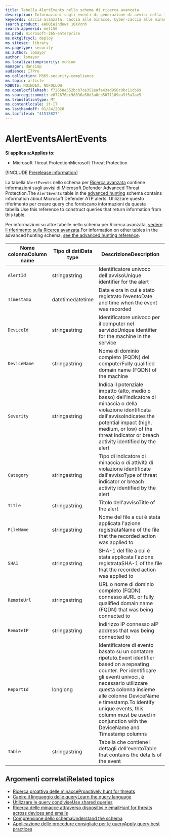 ```yaml
---
title: Tabella AlertEvents nello schema di ricerca avanzata
description: Informazioni sugli eventi di generazione di avvisi nella tabella AlertEvents dello schema per Ricerca avanzata
keywords: caccia avanzata, caccia alle minacce, Cyber-caccia alle minacce, Microsoft Threat Protection, Microsoft 365, MTP, M365, ricerca, query, telemetria, riferimento allo schema, kusto, tabella, colonna, tipo di dati, descrizione, alertevents, avviso, gravità, categoria
search.product: eADQiWindows 10XVcnh
search.appverid: met150
ms.prod: microsoft-365-enterprise
ms.mktglfcycl: deploy
ms.sitesec: library
ms.pagetype: security
ms.author: lomayor
author: lomayor
ms.localizationpriority: medium
manager: dansimp
audience: ITPro
ms.collection: M365-security-compliance
ms.topic: article
ROBOTS: NOINDEX, NOFOLLOW
ms.openlocfilehash: f72658e552bcb7ce351eafa43ad950c0bc11cb69
ms.sourcegitcommit: e872676ec98036a50d3a0cb5071109ea5f5a7ae5
ms.translationtype: MT
ms.contentlocale: it-IT
ms.lasthandoff: 01/24/2020
ms.locfileid: "41515827"
---
```

# <a name="alertevents"></a><span data-ttu-id="03b5f-104">AlertEvents</span><span class="sxs-lookup"><span data-stu-id="03b5f-104">AlertEvents</span></span>

<span data-ttu-id="03b5f-105">**Si applica a:**</span><span class="sxs-lookup"><span data-stu-id="03b5f-105">**Applies to:**</span></span>
- <span data-ttu-id="03b5f-106">Microsoft Threat Protection</span><span class="sxs-lookup"><span data-stu-id="03b5f-106">Microsoft Threat Protection</span></span>

[!INCLUDE [Prerelease information](../includes/prerelease.md)]

<span data-ttu-id="03b5f-107">La tabella `AlertEvents` nello schema per [Ricerca avanzata](advanced-hunting-overview.md) contiene informazioni sugli avvisi di Microsoft Defender Advanced Threat Protection.</span><span class="sxs-lookup"><span data-stu-id="03b5f-107">The `AlertEvents` table in the [advanced hunting](advanced-hunting-overview.md) schema contains information about Microsoft Defender ATP alerts.</span></span> <span data-ttu-id="03b5f-108">Utilizzare questo riferimento per creare query che forniscano informazioni da questa tabella.</span><span class="sxs-lookup"><span data-stu-id="03b5f-108">Use this reference to construct queries that return information from this table.</span></span>

<span data-ttu-id="03b5f-109">Per informazioni su altre tabelle nello schema per Ricerca avanzata, [vedere il riferimento sulla Ricerca avanzata](advanced-hunting-schema-tables.md).</span><span class="sxs-lookup"><span data-stu-id="03b5f-109">For information on other tables in the advanced hunting schema, [see the advanced hunting reference](advanced-hunting-schema-tables.md).</span></span>

| <span data-ttu-id="03b5f-110">Nome colonna</span><span class="sxs-lookup"><span data-stu-id="03b5f-110">Column name</span></span> | <span data-ttu-id="03b5f-111">Tipo di dati</span><span class="sxs-lookup"><span data-stu-id="03b5f-111">Data type</span></span> | <span data-ttu-id="03b5f-112">Descrizione</span><span class="sxs-lookup"><span data-stu-id="03b5f-112">Description</span></span> |
|-------------|-----------|-------------|
| `AlertId` | <span data-ttu-id="03b5f-113">stringa</span><span class="sxs-lookup"><span data-stu-id="03b5f-113">string</span></span> | <span data-ttu-id="03b5f-114">Identificatore univoco dell'avviso</span><span class="sxs-lookup"><span data-stu-id="03b5f-114">Unique identifier for the alert</span></span> |
| `Timestamp` | <span data-ttu-id="03b5f-115">datetime</span><span class="sxs-lookup"><span data-stu-id="03b5f-115">datetime</span></span> | <span data-ttu-id="03b5f-116">Data e ora in cui è stato registrato l’evento</span><span class="sxs-lookup"><span data-stu-id="03b5f-116">Date and time when the event was recorded</span></span> |
| `DeviceId` | <span data-ttu-id="03b5f-117">stringa</span><span class="sxs-lookup"><span data-stu-id="03b5f-117">string</span></span> | <span data-ttu-id="03b5f-118">Identificatore univoco per il computer nel servizio</span><span class="sxs-lookup"><span data-stu-id="03b5f-118">Unique identifier for the machine in the service</span></span> |
| `DeviceName` | <span data-ttu-id="03b5f-119">stringa</span><span class="sxs-lookup"><span data-stu-id="03b5f-119">string</span></span> | <span data-ttu-id="03b5f-120">Nome di dominio completo (FQDN) del computer</span><span class="sxs-lookup"><span data-stu-id="03b5f-120">Fully qualified domain name (FQDN) of the machine</span></span> |
| `Severity` | <span data-ttu-id="03b5f-121">stringa</span><span class="sxs-lookup"><span data-stu-id="03b5f-121">string</span></span> | <span data-ttu-id="03b5f-122">Indica il potenziale impatto (alto, medio o basso) dell'indicatore di minaccia o della violazione identificata dall'avviso</span><span class="sxs-lookup"><span data-stu-id="03b5f-122">Indicates the potential impact (high, medium, or low) of the threat indicator or breach activity identified by the alert</span></span> |
| `Category` | <span data-ttu-id="03b5f-123">stringa</span><span class="sxs-lookup"><span data-stu-id="03b5f-123">string</span></span> | <span data-ttu-id="03b5f-124">Tipo di indicatore di minaccia o di attività di violazione identificate dall'avviso</span><span class="sxs-lookup"><span data-stu-id="03b5f-124">Type of threat indicator or breach activity identified by the alert</span></span> |
| `Title` | <span data-ttu-id="03b5f-125">stringa</span><span class="sxs-lookup"><span data-stu-id="03b5f-125">string</span></span> | <span data-ttu-id="03b5f-126">Titolo dell'avviso</span><span class="sxs-lookup"><span data-stu-id="03b5f-126">Title of the alert</span></span> |
| `FileName` | <span data-ttu-id="03b5f-127">stringa</span><span class="sxs-lookup"><span data-stu-id="03b5f-127">string</span></span> | <span data-ttu-id="03b5f-128">Nome del file a cui è stata applicata l'azione registrata</span><span class="sxs-lookup"><span data-stu-id="03b5f-128">Name of the file that the recorded action was applied to</span></span> |
| `SHA1` | <span data-ttu-id="03b5f-129">stringa</span><span class="sxs-lookup"><span data-stu-id="03b5f-129">string</span></span> | <span data-ttu-id="03b5f-130">SHA-1 del file a cui è stata applicata l'azione registrata</span><span class="sxs-lookup"><span data-stu-id="03b5f-130">SHA-1 of the file that the recorded action was applied to</span></span> |
| `RemoteUrl` | <span data-ttu-id="03b5f-131">stringa</span><span class="sxs-lookup"><span data-stu-id="03b5f-131">string</span></span> | <span data-ttu-id="03b5f-132">URL o nome di dominio completo (FQDN) connesso a</span><span class="sxs-lookup"><span data-stu-id="03b5f-132">URL or fully qualified domain name (FQDN) that was being connected to</span></span> |
| `RemoteIP` | <span data-ttu-id="03b5f-133">stringa</span><span class="sxs-lookup"><span data-stu-id="03b5f-133">string</span></span> | <span data-ttu-id="03b5f-134">Indirizzo IP connesso a</span><span class="sxs-lookup"><span data-stu-id="03b5f-134">IP address that was being connected to</span></span> |
| `ReportId` | <span data-ttu-id="03b5f-135">long</span><span class="sxs-lookup"><span data-stu-id="03b5f-135">long</span></span> | <span data-ttu-id="03b5f-136">Identificatore di evento basato su un contatore ripetuto.</span><span class="sxs-lookup"><span data-stu-id="03b5f-136">Event identifier based on a repeating counter.</span></span> <span data-ttu-id="03b5f-137">Per identificare gli eventi univoci, è necessario utilizzare questa colonna insieme alle colonne DeviceName e timestamp.</span><span class="sxs-lookup"><span data-stu-id="03b5f-137">To identify unique events, this column must be used in conjunction with the DeviceName and Timestamp columns</span></span> |
| `Table` | <span data-ttu-id="03b5f-138">stringa</span><span class="sxs-lookup"><span data-stu-id="03b5f-138">string</span></span> | <span data-ttu-id="03b5f-139">Tabella che contiene i dettagli dell'evento</span><span class="sxs-lookup"><span data-stu-id="03b5f-139">Table that contains the details of the event</span></span> |

## <a name="related-topics"></a><span data-ttu-id="03b5f-140">Argomenti correlati</span><span class="sxs-lookup"><span data-stu-id="03b5f-140">Related topics</span></span>
- [<span data-ttu-id="03b5f-141">Ricerca proattiva delle minacce</span><span class="sxs-lookup"><span data-stu-id="03b5f-141">Proactively hunt for threats</span></span>](advanced-hunting-overview.md)
- [<span data-ttu-id="03b5f-142">Capire il linguaggio delle query</span><span class="sxs-lookup"><span data-stu-id="03b5f-142">Learn the query language</span></span>](advanced-hunting-query-language.md)
- [<span data-ttu-id="03b5f-143">Utilizzare le query condivise</span><span class="sxs-lookup"><span data-stu-id="03b5f-143">Use shared queries</span></span>](advanced-hunting-shared-queries.md)
- [<span data-ttu-id="03b5f-144">Ricerca delle minacce attraverso dispositivi e email</span><span class="sxs-lookup"><span data-stu-id="03b5f-144">Hunt for threats across devices and emails</span></span>](advanced-hunting-query-emails-devices.md)
- [<span data-ttu-id="03b5f-145">Comprensione dello schema</span><span class="sxs-lookup"><span data-stu-id="03b5f-145">Understand the schema</span></span>](advanced-hunting-schema-tables.md)
- [<span data-ttu-id="03b5f-146">Applicazione delle procedure consigliate per le query</span><span class="sxs-lookup"><span data-stu-id="03b5f-146">Apply query best practices</span></span>](advanced-hunting-best-practices.md)
